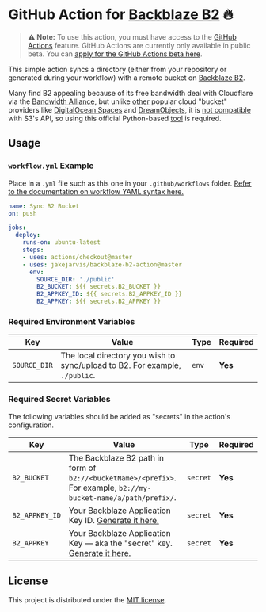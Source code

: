 # GitHub Action for [Backblaze B2](https://www.backblaze.com/b2/cloud-storage.html) 🔥 

> **⚠️ Note:** To use this action, you must have access to the [GitHub Actions](https://github.com/features/actions) feature. GitHub Actions are currently only available in public beta. You can [apply for the GitHub Actions beta here](https://github.com/features/actions/signup/).

This simple action syncs a directory (either from your repository or generated during your workflow) with a remote bucket on [Backblaze B2](https://www.backblaze.com/b2/cloud-storage.html).

Many find B2 appealing because of its free bandwidth deal with Cloudflare via the [Bandwidth Alliance](https://www.cloudflare.com/bandwidth-alliance/), but unlike [other](https://en.wikipedia.org/wiki/Amazon_S3#S3_API_and_competing_services) popular cloud "bucket" providers like [DigitalOcean Spaces](https://developers.digitalocean.com/documentation/spaces/) and [DreamObjects](https://help.dreamhost.com/hc/en-us/articles/217590537-How-To-Use-DreamObjects-S3-compatible-API), it is [not compatible](https://help.backblaze.com/hc/en-us/articles/218513487-Is-the-B2-Cloud-Storage-API-Compatible-with-Amazon-S3-) with S3's API, so using this official Python-based [tool](https://github.com/Backblaze/B2_Command_Line_Tool) is required.


## Usage

### `workflow.yml` Example

Place in a `.yml` file such as this one in your `.github/workflows` folder. [Refer to the documentation on workflow YAML syntax here.](https://help.github.com/en/articles/workflow-syntax-for-github-actions)

```yaml
name: Sync B2 Bucket
on: push

jobs:
  deploy:
    runs-on: ubuntu-latest
    steps:
    - uses: actions/checkout@master
    - uses: jakejarvis/backblaze-b2-action@master
      env:
        SOURCE_DIR: './public'
        B2_BUCKET: ${{ secrets.B2_BUCKET }}
        B2_APPKEY_ID: ${{ secrets.B2_APPKEY_ID }}
        B2_APPKEY: ${{ secrets.B2_APPKEY }}
```


### Required Environment Variables

| Key | Value | Type | Required |
| ------------- | ------------- | ------------- | ------------- |
| `SOURCE_DIR` | The local directory you wish to sync/upload to B2. For example, `./public`. | `env` | **Yes** |


### Required Secret Variables

The following variables should be added as "secrets" in the action's configuration.

| Key | Value                                                                                                                 | Type | Required |
| ------------- |-----------------------------------------------------------------------------------------------------------------------| ------------- | ------------- |
| `B2_BUCKET` | The Backblaze B2 path in form of `b2://<bucketName>/<prefix>`. <br/> For example, `b2://my-bucket-name/a/path/prefix/`.    | `secret` | **Yes** |
| `B2_APPKEY_ID` | Your Backblaze Application Key ID. [Generate it here.](https://secure.backblaze.com/app_keys.htm)                     | `secret` | **Yes** |
| `B2_APPKEY` | Your Backblaze Application Key — aka the "secret" key. [Generate it here.](https://secure.backblaze.com/app_keys.htm) | `secret` | **Yes** |


## License

This project is distributed under the [MIT license](LICENSE.md).
